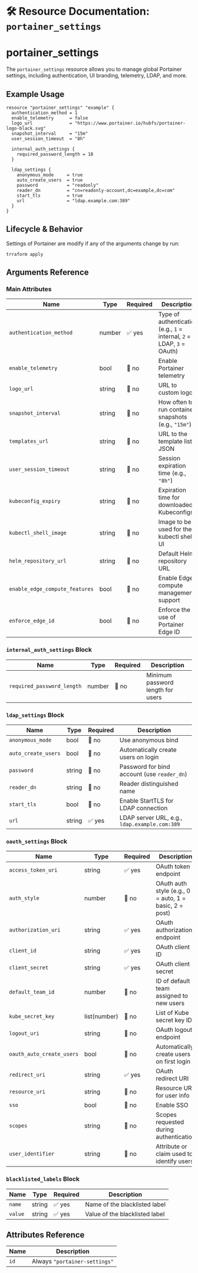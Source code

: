 # 🛠 **Resource Documentation: `portainer_settings`**

# portainer_settings
The `portainer_settings` resource allows you to manage global Portainer settings, including authentication, UI branding, telemetry, LDAP, and more.

## Example Usage
```hcl
resource "portainer_settings" "example" {
  authentication_method = 1
  enable_telemetry      = false
  logo_url              = "https://www.portainer.io/hubfs/portainer-logo-black.svg"
  snapshot_interval     = "15m"
  user_session_timeout  = "8h"

  internal_auth_settings {
    required_password_length = 18
  }

  ldap_settings {
    anonymous_mode     = true
    auto_create_users  = true
    password           = "readonly"
    reader_dn          = "cn=readonly-account,dc=example,dc=com"
    start_tls          = true
    url                = "ldap.example.com:389"
  }
}
```

## Lifecycle & Behavior
Settings of Portainer are modify if any of the arguments change by run:
```hcl
trraform apply
```

## Arguments Reference
### Main Attributes
| Name                          | Type     | Required | Description                                                                  |
|-------------------------------|----------|----------|------------------------------------------------------------------------------|
| `authentication_method`       | number   | ✅ yes   | Type of authentication (e.g., `1` = internal, `2` = LDAP, `3` = OAuth)       |
| `enable_telemetry`            | bool     | 🚫 no    | Enable Portainer telemetry                                                   |
| `logo_url`                    | string   | 🚫 no    | URL to custom logo                                                           |
| `snapshot_interval`           | string   | 🚫 no    | How often to run container snapshots (e.g., `"15m"`)                         |
| `templates_url`               | string   | 🚫 no    | URL to the template list JSON                                                |
| `user_session_timeout`        | string   | 🚫 no    | Session expiration time (e.g., `"8h"`)                                       |
| `kubeconfig_expiry`           | string   | 🚫 no    | Expiration time for downloaded Kubeconfigs                                   |
| `kubectl_shell_image`         | string   | 🚫 no    | Image to be used for the kubectl shell UI                                   |
| `helm_repository_url`         | string   | 🚫 no    | Default Helm repository URL                                                  |
| `enable_edge_compute_features`| bool     | 🚫 no    | Enable Edge compute management support                                       |
| `enforce_edge_id`             | bool     | 🚫 no    | Enforce the use of Portainer Edge ID                                         |

### `internal_auth_settings` Block
| Name                      | Type     | Required | Description                              |
|---------------------------|----------|----------|------------------------------------------|
| `required_password_length`| number   | 🚫 no    | Minimum password length for users        |

### `ldap_settings` Block
| Name              | Type   | Required | Description                                       |
|-------------------|--------|----------|---------------------------------------------------|
| `anonymous_mode`  | bool   | 🚫 no    | Use anonymous bind                                |
| `auto_create_users`| bool  | 🚫 no    | Automatically create users on login               |
| `password`        | string | 🚫 no    | Password for bind account (use `reader_dn`)       |
| `reader_dn`       | string | 🚫 no    | Reader distinguished name                         |
| `start_tls`       | bool   | 🚫 no    | Enable StartTLS for LDAP connection               |
| `url`             | string | ✅ yes   | LDAP server URL, e.g., `ldap.example.com:389`     |

### `oauth_settings` Block
| Name                  | Type           | Required | Description                                                                 |
|-----------------------|----------------|----------|-----------------------------------------------------------------------------|
| `access_token_uri`    | string         | ✅ yes   | OAuth token endpoint                                                        |
| `auth_style`          | number         | 🚫 no    | OAuth auth style (e.g., 0 = auto, 1 = basic, 2 = post)                      |
| `authorization_uri`   | string         | ✅ yes   | OAuth authorization endpoint                                                |
| `client_id`           | string         | ✅ yes   | OAuth client ID                                                             |
| `client_secret`       | string         | ✅ yes   | OAuth client secret                                                         |
| `default_team_id`     | number         | 🚫 no    | ID of default team assigned to new users                                   |
| `kube_secret_key`     | list(number)   | 🚫 no    | List of Kube secret key IDs                                                |
| `logout_uri`          | string         | 🚫 no    | OAuth logout endpoint                                                       |
| `oauth_auto_create_users` | bool      | 🚫 no    | Automatically create users on first login                                  |
| `redirect_uri`        | string         | ✅ yes   | OAuth redirect URI                                                          |
| `resource_uri`        | string         | 🚫 no    | Resource URI for user info                                                 |
| `sso`                 | bool           | 🚫 no    | Enable SSO                                                                  |
| `scopes`              | string         | 🚫 no    | Scopes requested during authentication                                      |
| `user_identifier`     | string         | 🚫 no    | Attribute or claim used to identify users                                  |

### `blacklisted_labels` Block
| Name     | Type   | Required | Description                         |
|----------|--------|----------|-------------------------------------|
| `name`   | string | ✅ yes   | Name of the blacklisted label       |
| `value`  | string | ✅ yes   | Value of the blacklisted label      |

## Attributes Reference

| Name | Description              |
|------|--------------------------|
| `id` | Always `"portainer-settings"` |
